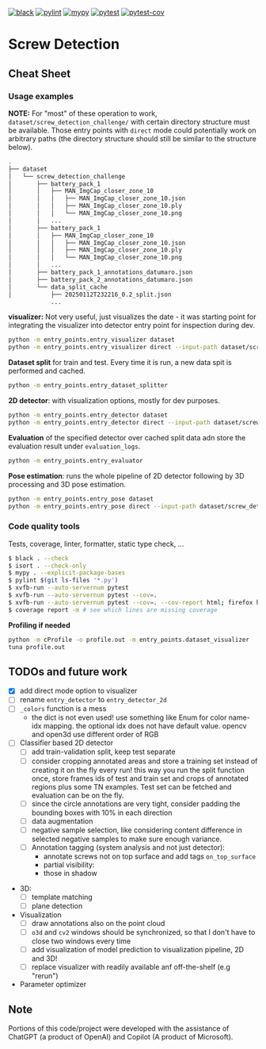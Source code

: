 [![black](https://github.com/saeedghsh/screw_detector/actions/workflows/formatting.yml/badge.svg?branch=master)](https://github.com/saeedghsh/screw_detector/actions/workflows/formatting.yml)
[![pylint](https://github.com/saeedghsh/screw_detector/actions/workflows/pylint.yml/badge.svg?branch=master)](https://github.com/saeedghsh/screw_detector/actions/workflows/pylint.yml)
[![mypy](https://github.com/saeedghsh/screw_detector/actions/workflows/type-check.yml/badge.svg?branch=master)](https://github.com/saeedghsh/screw_detector/actions/workflows/type-check.yml)
[![pytest](https://github.com/saeedghsh/screw_detector/actions/workflows/pytest.yml/badge.svg?branch=master)](https://github.com/saeedghsh/screw_detector/actions/workflows/pytest.yml)
[![pytest-cov](https://github.com/saeedghsh/screw_detector/actions/workflows/pytest-cov.yml/badge.svg?branch=master)](https://github.com/saeedghsh/screw_detector/actions/workflows/pytest-cov.yml)

# Screw Detection

## Cheat Sheet

### Usage examples

**NOTE:** For "most" of these operation to work,
`dataset/screw_detection_challenge/` with certain directory structure must be
available. Those entry points with `direct` mode could potentially work on
arbitrary paths (the directory structure should still be similar to the
structure below).

```bash
.
├── dataset
│   └── screw_detection_challenge
│       ├── battery_pack_1
│       │   ├── MAN_ImgCap_closer_zone_10
│       │   │   ├── MAN_ImgCap_closer_zone_10.json
│       │   │   ├── MAN_ImgCap_closer_zone_10.ply
│       │   │   └── MAN_ImgCap_closer_zone_10.png
│       │   ...
│       ├── battery_pack_1
│       │   ├── MAN_ImgCap_closer_zone_10
│       │   │   ├── MAN_ImgCap_closer_zone_10.json
│       │   │   ├── MAN_ImgCap_closer_zone_10.ply
│       │   │   └── MAN_ImgCap_closer_zone_10.png
│       │   ...
│       ├── battery_pack_1_annotations_datumaro.json
│       ├── battery_pack_2_annotations_datumaro.json
│       └── data_split_cache
│           ├── 20250112T232216_0.2_split.json
            ...
```

**visualizer:** Not very useful, just visualizes the date - it was starting point for integrating the visualizer into detector entry point for inspection during dev.
```bash
python -m entry_points.entry_visualizer dataset
python -m entry_points.entry_visualizer direct --input-path dataset/screw_detection_challenge/battery_pack_2
```

**Dataset split** for train and test. Every time it is run, a new data spit is performed and cached.
```bash
python -m entry_points.entry_dataset_splitter
```

**2D detector**: with visualization options, mostly for dev purposes.
```bash
python -m entry_points.entry_detector dataset
python -m entry_points.entry_detector direct --input-path dataset/screw_detection_challenge/battery_pack_2
```

**Evaluation** of the specified detector over cached split data adn store the evaluation result under `evaluation_logs`.
```bash
python -m entry_points.entry_evaluator
```

**Pose estimation**: runs the whole pipeline of 2D detector following by 3D processing and 3D pose estimation.
```bash
python -m entry_points.entry_pose dataset
python -m entry_points.entry_pose direct --input-path dataset/screw_detection_challenge/battery_pack_2
```

### Code quality tools

Tests, coverage, linter, formatter, static type check, ...
```bash
$ black . --check
$ isort . --check-only
$ mypy . --explicit-package-bases
$ pylint $(git ls-files '*.py')
$ xvfb-run --auto-servernum pytest
$ xvfb-run --auto-servernum pytest --cov=.
$ xvfb-run --auto-servernum pytest --cov=. --cov-report html; firefox htmlcov/index.html
$ coverage report -m # see which lines are missing coverage
```

**Profiling if needed**
```bash
python -m cProfile -o profile.out -m entry_points.dataset_visualizer
tuna profile.out
```

## TODOs and future work
* [x] add direct mode option to visualizer
* [ ] rename `entry_detector` to `entry_detector_2d`
* [ ] `_colors` function is a mess
  * the dict is not even used! use something like Enum for color name-idx
    mapping. the optional idx does not have default value. opencv and open3d use
    different order of RGB
* [ ] Classifier based 2D detector
  * [ ] add train-validation split, keep test separate
  * [ ] consider cropping annotated areas and store a training set instead of
    creating it on the fly every run! this way you run the split function once,
    store frames ids of test and train set and crops of annotated regions plus
    some TN examples. Test set can be fetched and evaluation can be on the fly.
  * [ ] since the circle annotations are very tight, consider padding the
    bounding boxes with 10% in each direction
  * [ ] data augmentation
  * [ ] negative sample selection, like considering content difference in
    selected negative samples to make sure enough variance.
  * [ ] Annotation tagging (system analysis and not just detector):
    * annotate screws not on top surface and add tags `on_top_surface`
    * partial visibility: 
    * those in shadow
* 3D:
  * [ ] template matching
  * [ ] plane detection
* Visualization
  * [ ] draw annotations also on the point cloud
  * [ ] `o3d` and `cv2` windows should be synchronized, so that I don't have to
    close two windows every time
  * [ ] add visualization of model prediction to visualization pipeline, 2D and
    3D!
  * [ ] replace visualizer with readily available anf off-the-shelf (e.g "rerun")
* Parameter optimizer

## Note
Portions of this code/project were developed with the assistance of ChatGPT (a product of OpenAI) and Copilot (A product of Microsoft).
